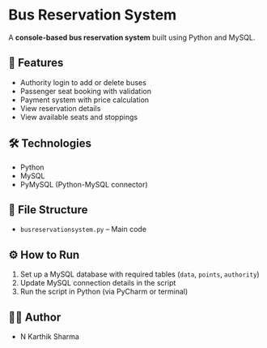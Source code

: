 # Bus Reservation System

A **console-based bus reservation system** built using Python and MySQL.

## 🚀 Features
- Authority login to add or delete buses
- Passenger seat booking with validation
- Payment system with price calculation
- View reservation details
- View available seats and stoppings

## 🛠️ Technologies
- Python
- MySQL
- PyMySQL (Python-MySQL connector)

## 📂 File Structure
- `busreservationsystem.py` – Main code

## ⚙️ How to Run
1. Set up a MySQL database with required tables (`data`, `points`, `authority`)
2. Update MySQL connection details in the script
3. Run the script in Python (via PyCharm or terminal)

## 👨‍💻 Author
- N Karthik Sharma
